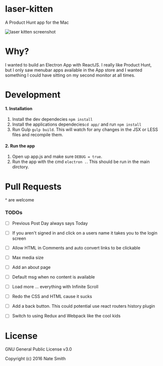 laser-kitten
=============
A Product Hunt app for the Mac

![laser kitten screenshot](http://imns.github.io/img/laser-kitten/product-hunt-preview@1500.jpg)


# Why?
I wanted to build an Electron App with ReactJS.  I really like Product Hunt, but I only saw menubar apps available in the App store and I wanted something I could have sitting on my second monitor at all times.


# Development

#### 1. Installation
1. Install the dev dependecies `npm install`
2. Install the applications dependecies`cd app/` and run `npm install`
3. Run Gulp `gulp build`.  This will watch for any changes in the JSX or LESS files and recompile them.


#### 2. Run the app
1. Open up app.js and make sure `DEBUG = true`.  
1. Run the app with the cmd `electron .`.  This should be run in the main dirctory.


# Pull Requests
^ are welcome


### TODOs
- [ ] Previous Post Day always says Today
- [ ] If you aren't signed in and click on a users name it takes you to the login screen
- [ ] Allow HTML in Comments and auto convert links to be clickable
- [ ] Max media size
- [ ] Add an about page
- [ ] Default msg when no content is available
- [ ] Load more ... everything with Infinite Scroll
- [ ] Redo the CSS and HTML cause it sucks
- [ ] Add a back button.  This could potential use react routers history plugin
- [ ] Switch to using Redux and Webpack like the cool kids


# License

GNU General Public License v3.0

Copyright (c) 2016 Nate Smith